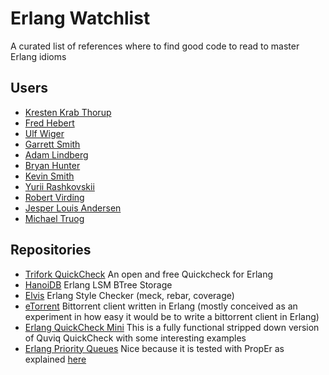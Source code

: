 # Erlang Watchlist
A curated list of references where to find good code to read to master Erlang idioms

## Users
* [Kresten Krab Thorup](https://github.com/krestenkrab)
* [Fred Hebert](https://github.com/ferd)
* [Ulf Wiger](https://github.com/uwiger)
* [Garrett Smith](https://github.com/gar1t)
* [Adam Lindberg](https://github.com/eproxus)
* [Bryan Hunter](https://github.com/bryanhunter)
* [Kevin Smith](https://github.com/kevsmith)
* [Yurii Rashkovskii](https://github.com/yrashk)
* [Robert Virding](https://github.com/rvirding)
* [Jesper Louis Andersen](https://github.com/jlouis)
* [Michael Truog](https://github.com/okeuday)

## Repositories
* [Trifork QuickCheck](https://github.com/krestenkrab/triq) An open and free Quickcheck for Erlang
* [HanoiDB](https://github.com/krestenkrab/hanoidb) Erlang LSM BTree Storage
* [Elvis](https://github.com/inaka/elvis) Erlang Style Checker (meck, rebar, coverage)
* [eTorrent](https://github.com/jlouis/etorrent) Bittorrent client written in Erlang (mostly conceived as an experiment in how easy it would be to write a bittorrent client in Erlang)
* [Erlang QuickCheck Mini](https://github.com/rpt/eqcmini) This is a fully functional stripped down version of Quviq QuickCheck with some interesting examples
* [Erlang Priority Queues](https://github.com/okeuday/pqueue) Nice because it is tested with PropEr as explained [here](http://jlouisramblings.blogspot.it/2011/12/example-of-property-based-testing-in.html)
